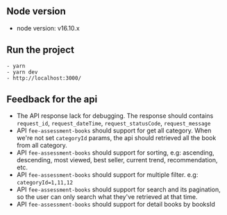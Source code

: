 ## Node version
- node version: v16.10.x

## Run the project
```
- yarn
- yarn dev
- http://localhost:3000/
```

## Feedback for the api
- The API response lack for debugging. The response should contains `request_id`, `request_dateTime`, `request_statusCode`, `request_message`
- API `fee-assessment-books` should support for get all category. When we're not set `categoryId` params, the api should retrieved all the book from all category. 
- API `fee-assessment-books` should support for sorting, e.g: ascending, descending, most viewed, best seller, current trend, recommendation, etc.
- API `fee-assessment-books` should support for multiple filter. e.g: `categoryId=1,11,12`
- API `fee-assessment-books` should support for search and its pagination, so the user can only search what they've retrieved at that time.
- API `fee-assessment-books` should support for detail books by booksId
